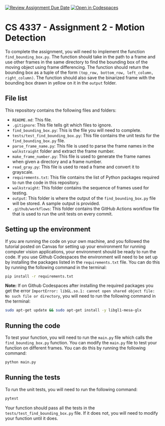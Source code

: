 [![Review Assignment Due Date](https://classroom.github.com/assets/deadline-readme-button-24ddc0f5d75046c5622901739e7c5dd533143b0c8e959d652212380cedb1ea36.svg)](https://classroom.github.com/a/AQeFE1Zk)
[![Open in Codespaces](https://classroom.github.com/assets/launch-codespace-7f7980b617ed060a017424585567c406b6ee15c891e84e1186181d67ecf80aa0.svg)](https://classroom.github.com/open-in-codespaces?assignment_repo_id=11705880)
# CS 4337 - Assignment 2 - Motion Detection
To complete the assignment, you will need to implement the function `find_bounding_box.py`. The function should take in the path to a frame and use other frames in the same directory to find the bounding box of the moving object using frame differencing. The function should return the bounding box as a tuple of the form `(top_row, bottom_row, left_column, right_column)`. The function should also save the binarized frame with the bounding box drawn in yellow on it in the `output` folder.

## File list

This repository contains the following files and folders:

- `README.md`: This file.
- `.gitignore`: This file tells git which files to ignore.
- `find_bounding_box.py`: This is the file you will need to complete.
- `tests/test_find_bounding_box.py`: This file contains the unit tests for the `find_bounding_box.py` file.
- `parse_frame_name.py`: This file is used to parse the frame names in the `walkstraight` folder and extract the frame number.
- `make_frame_number.py`: This file is used to generate the frame names when given a directory and a frame number.
- `read_gray.py`: This file is used to read a frame and convert it to grayscale.
- `requirements.txt`: This file contains the list of Python packages required to run the code in this repository.
- `walkstraight`: This folder contains the sequence of frames used for testing.
- `output`: This folder is where the output of the `find_bounding_box.py` file will be stored. A sample output is provided.
- `.github/workflows`: This folder contains the GitHub Actions workflow file that is used to run the unit tests on every commit.


## Setting up the environment

If you are running the code on your own machine, and you followed the tutorial posted on Canvas for setting up your environment for running computer vision applications, your environment should be ready to run the code. If you use Github Codespaces the environment will need to be set up by installing the packages listed in the `requirements.txt` file. You can do this by running the following command in the terminal:

```bash
pip install -r requirements.txt
```

**Note:** If on Github Codespaces after installing the required packages you get the error `ImportError: libGL.so.1: cannot open shared object file: No such file or directory`, you will need to run the following command in the terminal:

```bash
sudo apt-get update && sudo apt-get install -y libgl1-mesa-glx
```

## Running the code

To test your function, you will need to run the `main.py` file which calls the `find_bounding_box.py` function. You can modify the `main.py` file to test your function on different frames. You can do this by running the following command:

```bash
python main.py
```
## Running the tests

To run the unit tests, you will need to run the following command:

```bash
pytest
```
Your function should pass all the tests in the `tests/test_find_bounding_box.py` file. If it does not, you will need to modify your function until it does.